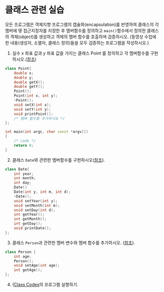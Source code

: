 # 클래스 관련 실습

모든 프로그램은 객체지향 프로그램의 캡슐화(encapsulation)를 반영하여 클래스의 각 멤버에 댛 접근지정자를 지정한 후 멤버함수를 정의하고 ```main()```함수에서 정의한 클래스의 객체(object)를 생성하고 객체의 멤버 함수를 호출하며 검증하시오. (동영상 수업에 한 내용(생성자, 소멸자, 클래스 정의)들을 모두 검증하는 프로그램을 작성하시오.)

1. 실수 x 좌표 값과 y 좌표 값을 가지는 클래스 Point 를 정의하고 각 멤버함수를 구현하시오.([참조](../SampleCodes/Class/simpleClass.cc))



```C++
class Point{
	double x;
	double y;
	double getX();
	double getY();
	Point();
	Point(int x, int y);
	~Point();
	void setX(int x);
	void setY(int y);
	void printPoint();
	/* 멤버 함수를 추가하시요 */
};

int main(int argc, char const *argv[])
{
	/* code */
	return 0;
}
```
2. 클래스 ```Date```와 관련한 멤버함수를 구현하시오([참조](../SampleCodes/Class/dateClass.cc)).

```C++
class Date{
	int year;
	int month;
	int day;
	Date()
	Date(int y, int m, int d);
	~Date();
	void setYear(int y);
	void setMonth(int m);
	void setDay(int d);
	int getYear();
	int getMonth();
	int getDay();
	void printDate();
};


```
3. 클래스 ```Person```과 관련한 멤버 변수와 멤버 함수를 추가하시오. ([참조](../SampleCodes/Class/dateClass.cc)).

```C++
class Person {
	int age;
	Person();
	void setAge(int age);
	int getAge();
};
```
4. ([Class Codes](../SampleCodes/Class)의 프로그램 실행하기.

